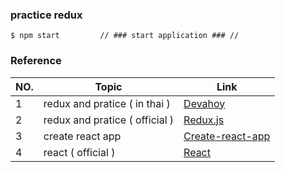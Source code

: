 ### practice redux
```
$ npm start         // ### start application ### //
```

### Reference

|NO.|Topic|Link|
|-|-|-|
|1| redux and pratice ( in thai ) | [Devahoy](https://devahoy.com/blog/2018/07/introduction-to-redux/) |
|2| redux and pratice ( official ) | [Redux.js](https://redux.js.org/) |
|3| create react app | [Create-react-app](https://create-react-app.dev/docs/getting-started/) |
|4| react ( official ) | [React](https://reactjs.org/) |
